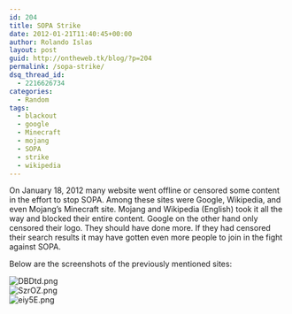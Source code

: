 ```yaml
---
id: 204
title: SOPA Strike
date: 2012-01-21T11:40:45+00:00
author: Rolando Islas
layout: post
guid: http://ontheweb.tk/blog/?p=204
permalink: /sopa-strike/
dsq_thread_id:
  - 2216626734
categories:
  - Random
tags:
  - blackout
  - google
  - Minecraft
  - mojang
  - SOPA
  - strike
  - wikipedia
---
```

On January 18, 2012 many website went offline or censored some content in the effort to stop SOPA. Among these sites were Google, Wikipedia, and even Mojang&#8217;s Minecraft site. Mojang and Wikipedia (English) took it all the way and blocked their entire content. Google on the other hand only censored their logo. They should have done more. If they had censored their search results it may have gotten even more people to join in the fight against SOPA.

Below are the screenshots of the previously mentioned sites:

<!--more-->

<img style="display: block; margin-left: auto; margin-right: auto;" title="DBDtd.png" src="https://i1.wp.com/i.imgur.com/DBDtd.png?w=680" border="0" alt="DBDtd.png" data-recalc-dims="1" />

<img style="display: block; margin-left: auto; margin-right: auto;" title="SzrOZ.png" src="https://i2.wp.com/i.imgur.com/SzrOZ.png?w=680" border="0" alt="SzrOZ.png" data-recalc-dims="1" />

<img style="display: block; margin-left: auto; margin-right: auto;" title="eiy5E.png" src="https://i1.wp.com/i.imgur.com/eiy5E.png?w=680" border="0" alt="eiy5E.png" data-recalc-dims="1" />

 